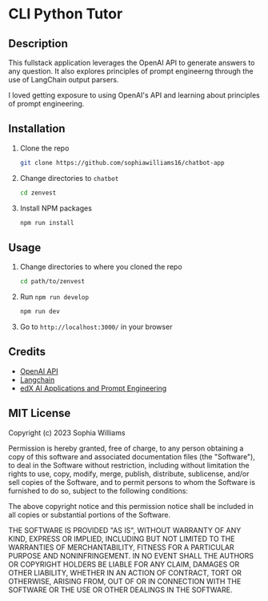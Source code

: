 # CLI Python Tutor 

## Description

This fullstack application leverages the OpenAI API to generate answers to any question. It also explores principles of prompt engineerng through the use of LangChain output parsers. 

I loved getting exposure to using OpenAI's API and learning about principles of prompt engineering. 



## Installation

1.  Clone the repo

    ```sh
    git clone https://github.com/sophiawilliams16/chatbot-app
    ```

2.  Change directories to `chatbot`

    ```sh
    cd zenvest
    ```

3.  Install NPM packages

    ```sh
    npm run install
    ```

## Usage

1. Change directories to where you cloned the repo

    ```sh
    cd path/to/zenvest
    ```

2. Run `npm run develop`

    ```sh
    npm run dev
    ```

3. Go to `http://localhost:3000/` in your browser


## Credits 

- [OpenAI API](https://platform.openai.com/docs/api-reference)
- [Langchain](https://python.langchain.com/docs/get_started/introduction)
- [edX AI Applications and Prompt Engineering](https://learning.edx.org/course/course-v1:edX+BC-OC-ai+2T2023/home)



## MIT License

Copyright (c) 2023 Sophia Williams

Permission is hereby granted, free of charge, to any person obtaining a copy
of this software and associated documentation files (the "Software"), to deal
in the Software without restriction, including without limitation the rights
to use, copy, modify, merge, publish, distribute, sublicense, and/or sell
copies of the Software, and to permit persons to whom the Software is
furnished to do so, subject to the following conditions:

The above copyright notice and this permission notice shall be included in all
copies or substantial portions of the Software.

THE SOFTWARE IS PROVIDED "AS IS", WITHOUT WARRANTY OF ANY KIND, EXPRESS OR
IMPLIED, INCLUDING BUT NOT LIMITED TO THE WARRANTIES OF MERCHANTABILITY,
FITNESS FOR A PARTICULAR PURPOSE AND NONINFRINGEMENT. IN NO EVENT SHALL THE
AUTHORS OR COPYRIGHT HOLDERS BE LIABLE FOR ANY CLAIM, DAMAGES OR OTHER
LIABILITY, WHETHER IN AN ACTION OF CONTRACT, TORT OR OTHERWISE, ARISING FROM,
OUT OF OR IN CONNECTION WITH THE SOFTWARE OR THE USE OR OTHER DEALINGS IN THE
SOFTWARE.
